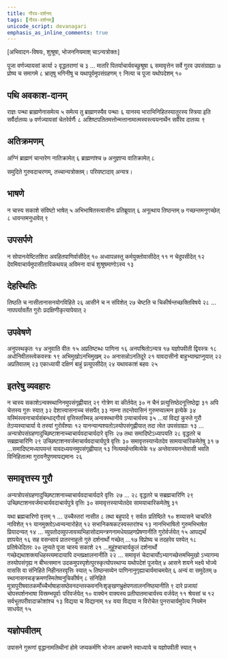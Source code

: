 ```yaml
---
title: गौरव-दर्शनम्
tags: [गौरव-दर्शनम्]
unicode_script: devanagari
emphasis_as_inline_comments: true
---
```


[अभिवादन-विषयः, शुश्रूषा, भोजननियमाश् चाऽन्यत्रोक्तः]

पूजा वर्णज्यायसां कार्या २ वृद्धतराणां च ३ … मातरि पितर्याचार्यवच्छुश्रूषा ६ समावृत्तेन सर्वे गुरव उपसंग्राह्याः ७ प्रोष्य च समागमे ८ भ्रातृषु भगिनीषु च यथापूर्वमुपसंग्रहणम् ९ नित्या च पूजा यथोपदेशम् १०

## पथि अवकाश-दानम्
राज्ञः पन्था ब्राह्मणेनासमेत्य ५ समेत्य तु ब्राह्मणस्यैव पन्थाः ६ यानस्य भाराभिनिहितस्यातुरस्य स्त्रिया इति सर्वैर्दातव्यः ७ वर्णज्यायसां चेतरेर्वर्णैः ८ अशिष्टपतितमत्तोन्मत्तानामात्मस्वस्त्ययनार्थेन सर्वैरेव दातव्यः ९ 

## अतिक्रमणम्
अग्निं ब्राह्मणं चान्तरेण नातिक्रामेत् ६ ब्राह्मणांश्च ७ अनुज्ञाप्य वातिक्रामेत् ८ 

समुदिते गुरुवदाचरणम्, तच्चान्यत्रोक्तम्। परियष्टादाव् अन्यत्र।

## भाषणे
 न चास्य सकाशे संविष्टो भाषेत् ५ अभिभाषितस्त्वासीनः प्रतिब्रूयात् ६ अनूत्थाय तिष्ठन्तम् ७ गच्छन्तमनुगच्छेत् ८ धावन्तमनुधावेत् ९ 

## उपसर्पणे
न सोपानःवेष्टितशिरा अवहितपाणिर्वासीदेत् १० अध्वापन्नस्तु कर्मयुक्तोवासीदेत् ११ न चेदुपसीदेत् १२ देवमिवाचार्यमुपासीताविकथयन्न् अविमना वाचं शुश्रूषमाणोऽस्य १३

## देहस्थितिः
तिष्ठति च नासीतानासनयोगविहिते २६ आसीने च न संविशेत् २७ चेष्टति च चिकीर्षन्तच्छक्तिविषये २८ … नापपर्यावर्तेत गुरोः प्रदक्षिणीकृत्यापेयात् २

## उपवेषणे
अनुपस्थकृतः १४ अनुवाति वीतः १५ अप्रतिष्टब्धः पाणिना १६ अनपश्रितोऽन्यत्र १७ यज्ञोपवीती द्विवस्त्रः १८ अधोनिवीतस्त्वेकवस्त्रः १९ अभिमुखोऽनभिमुखम् २० अनासन्नोऽनतिदूरे २१ यावदासीनो बाहुभ्याम्प्राप्नुयात् २२ अप्रतिवातम् २३ एकाध्यायी दक्षिणं बाहुं प्रत्युपसीदेत् २४ यथावकाशं बहवः २५ 

## इतरेषु व्यवहारः
न चास्य सकाशेऽन्वक्स्थानिनमुपसंगृह्णीयात् २९ गोत्रेण वा कीर्तयेत् ३० न चैनं प्रत्युत्तिष्ठेदनूत्तिष्ठेद्वा ३१ अपि चेत्तस्य गुरुः स्यात् ३२  देशात्त्वासनाच्च संसर्पेत् ३३ नाम्ना तदन्तेवासिनं गुरुमप्यात्मन इत्येके ३४ यस्मिंस्त्वनाचार्यसंबन्धाद्गौरवं वृत्तिस्तस्मिन्न् अन्वक्स्थानीये ऽप्याचार्यस्य ३५ …यां विद्यां कुरुते गुरौ तेऽप्यस्याचार्या ये तस्यां गुरोर्वंश्याः १२ यानन्यान्पश्यतोऽस्योपसंगृह्णीयात् तदा त्वेत उपसंग्राह्याः १३ ... अन्यत्रोपसंग्रहणादुच्छिष्टाशनाच्चाचार्यवदाचार्यदारे वृत्तिः २७ तथा समादिष्टेऽध्यापयति २८ वृद्धतरे च सब्रह्मचारिणि २९ उच्छिष्टाशनवर्जमाचार्यवदाचार्यपुत्रे वृत्तिः ३० समावृत्तस्याप्येतदेव सामयाचारिकमेतेषु ३१ ७ …समादिष्टमध्यापयन्तं यावदध्ययनमुपसंगृह्णीयात् १३ नित्यमर्हन्तमित्येके १४
अन्तेवास्यनन्तेवासी भवति विनिहितात्मा गुरावनैपुणमापद्यमानः २६

## समावृत्तस्य गुरौ
अन्यत्रोपसंग्रहणादुच्छिष्टाशनाच्चाचार्यवदाचार्यदारे वृत्तिः २७ … २८ वृद्धतरे च सब्रह्मचारिणि २९ उच्छिष्टाशनवर्जमाचार्यवदाचार्यपुत्रे वृत्तिः ३० समावृत्तस्याप्येतदेव सामयाचारिकमेतेषु ३१ 

यथा ब्रह्मचारिणो वृत्तम् १ … उच्चैस्तरां नासीत ८ तथा बहुपादे ९ सर्वतः प्रतिष्ठिते १० शय्यासने चाचरिते नाविशेत् ११ यानमुक्तोऽध्वन्यन्वारोहेत् १२ सभानिकषकटस्वस्तरांश्च १३ नानभिभाषितो गुरुमभिभाषेत प्रियादन्यत् १४  … व्युपतोदव्युपजावव्यभिहासोदामन्त्रणनामधेयग्रहणप्रेषणानीति गुरोर्वर्जयेत् १५ आपद्यर्थं ज्ञापयेत् १६ सह वसन्सायं प्रातरनाहूतो गुरुं दर्शनार्थो गच्छेत् …१७ विप्रोष्य च तदहरेव पश्येत् १८ प्रतिषेधेदितरः २० लुप्यते पूजा चास्य सकाशे २१ …मुहूंश्चाचार्यकुलं दर्शनार्थो गच्छेद्यथाशक्त्यधिहस्त्यमादायापि दन्तप्रक्षालनानीति २२ … समावृत्तं चेदाचार्योऽभ्यागच्छेत्तमभिमुखो ऽभ्यागम्य तस्योपसंगृह्य न बीभत्समान उदकमुपस्पृशेत्पुरस्कृत्योपस्थाप्य यथोपदेशं पूजयेत् ४ आसने शयने भक्ष्ये भोज्ये वाससि वा संनिहिते निहीनतरवृत्तिः स्यात् ५ तिष्ठन्सव्येन पाणिनानुगृह्याचार्यमाचमयेत् ६ अन्यं वा समुदेतम् ७ स्थानासनचङ्क्रमणस्मितेष्वनुचिकीर्षन् ८ संनिहिते मूत्रापुरीषवातकर्मोच्चैर्भाषाहासष्ठेवनदन्तस्कवननिःशृङ्खणभ्रुक्षेपणतालननिष्ठ्यानीति ९  दारे प्रजायां चोपस्पर्शनभाषा विस्रम्भपूर्वाः परिवर्जयेत् १०  वाक्येन वाक्यस्य प्रतीघातमाचार्यस्य वर्जयेत् ११ श्रेयसां च १२ सर्वभूतपरीवादाक्रोशांश्च १३ विद्यया च विद्यानाम् १४ यया विद्यया न विरोचेत पुनराचार्यमुपेत्य नियमेन साधयेत् १५ 

## यज्ञोपवीतम्
उपासने गुरूणां वृद्धानामतिथीनां होमे जप्यकर्मणि भोजन आचमने स्वाध्याये च यज्ञोपवीती स्यात् १ 
